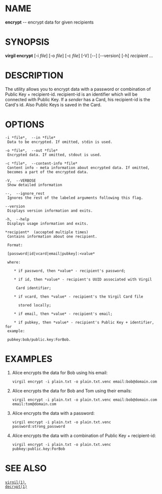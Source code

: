 NAME
====

**encrypt** -- encrypt data for given recipients

SYNOPSIS
========

**virgil encrypt** \[-i *file*\] \[-o *file*\] \[-c *file*\] \[-V\]
\[--\] \[--version\] \[-h\] *recipient* ...

DESCRIPTION
===========

The utility allows you to encrypt data with a password or combination of
Public Key + recipient-id. recipient-id is an identifier which will be
connected with Public Key. If a *sender* has a Card, his recipient-id is
the Card's id. Also Public Keys is saved in the Card.

OPTIONS
=======

    -i *file*,  --in *file*
     Data to be encrypted. If omitted, stdin is used.

    -o *file*,  --out *file*
     Encrypted data. If omitted, stdout is used.

    -c *file*,  --content-info *file*
     Content info - meta information about encrypted data. If omitted,
     becomes a part of the encrypted data.

    -V,  --VERBOSE
     Show detailed information

    --,  --ignore_rest
     Ignores the rest of the labeled arguments following this flag.

    --version
     Displays version information and exits.

    -h,  --help
     Displays usage information and exits.

    *recipient*  (accepted multiple times)
     Contains information about one recipient.

     Format:

     [password|id|vcard|email|pubkey]:<value*

     where:

        * if password, then *value* - recipient's password;

        * if id, then *value* - recipient's UUID associated with Virgil

         Card identifier;

        * if vcard, then *value* - recipient's the Virgil Card file

          stored locally;

        * if email, then *value* - recipient's email;

        * if pubkey, then *value* - recipient's Public Key + identifier, for
     example:

     pubkey:bob/public.key:ForBob.

EXAMPLES
========

1.  Alice encrypts the data for Bob using his email:

        virgil encrypt -i plain.txt -o plain.txt.venc email:bob@domain.com

2.  Alice encrypts the data for Bob and Tom using their emails:

        virgil encrypt -i plain.txt -o plain.txt.venc email:bob@domain.com email:tom@domain.com

3.  Alice encrypts the data with a password:

        virgil encrypt -i plain.txt -o plain.txt.venc password:strong_password

4.  Alice encrypts the data with a combination of Public Key +
    recipient-id:

        virgil encrypt -i plain.txt -o plain.txt.venc pubkey:public.key:ForBob

SEE ALSO
========

[`virgil(1)`](../markdown/virgil.1.md),  
[`decrypt(1)`](../markdown/decrypt.1.md)
